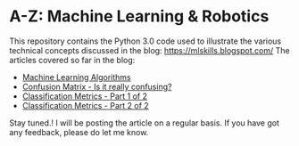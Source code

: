# A-Z: Machine Learning & Robotics

This repository contains the Python 3.0 code used to illustrate the various technical concepts discussed in the blog: https://mlskills.blogspot.com/
The articles covered so far in the blog:

- [Machine Learning Algorithms](https://mlskills.blogspot.com/2020/09/q1-what-is-machine-learning-different.html)
- [Confusion Matrix - Is it really confusing?](https://mlskills.blogspot.com/2020/09/confusion-matrix-is-it-really-confusing.html)
- [Classification Metrics - Part 1 of 2](https://mlskills.blogspot.com/2020/09/classification-metrics-overview.html)
- [Classification Metrics - Part 2 of 2](https://mlskills.blogspot.com/2020/10/classification-metrics-part-2-of-2.html)

Stay tuned.! I will be posting the article on a regular basis. If you have got any feedback, please do let me know.
